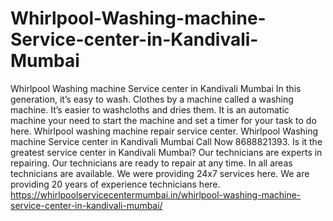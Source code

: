 # Whirlpool-Washing-machine-Service-center-in-Kandivali-Mumbai
Whirlpool Washing machine Service center in Kandivali Mumbai In this generation, it’s easy to wash. Clothes by a machine called a washing machine. It’s easier to washcloths and dries them. It is an automatic machine your need to start the machine and set a timer for your task to do here. Whirlpool washing machine repair service center. Whirlpool Washing machine Service center in Kandivali Mumbai Call Now 8688821393. Is it the greatest service center in Kandivali Mumbai? Our technicians are experts in repairing. Our technicians are ready to repair at any time. In all areas technicians are available. We were providing 24x7 services here. We are providing 20 years of experience technicians here. https://whirlpoolservicecentermumbai.in/whirlpool-washing-machine-service-center-in-kandivali-mumbai/
